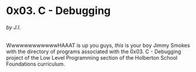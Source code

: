 <h1>0x03. C - Debugging</h1>
<h6>by J.I.</h6>

WwwwwwwwwwwwHAAAT is up you guys, <em>this</em> is your boy Jimmy Smokes with the directory of programs associated with the 0x03. C - Debugging project of the Low Level Programming section of the Holberton School Foundations curriculum.